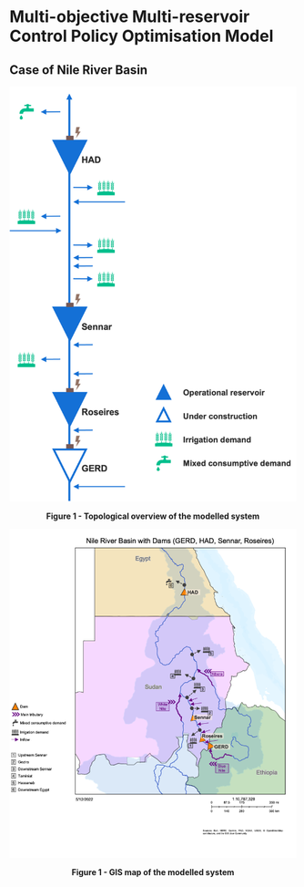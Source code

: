 # Multi-objective Multi-reservoir Control Policy Optimisation Model

## Case of Nile River Basin

<!-- This repository concerns the implementation of the evolutionary multi-objective direct policy search (EMODPS) framework on the hydrologic system of Zambezi River Basin. The model code was originally written in C++ by Jazmin Zatarain Salazar and ... within the scope of the [DAFNE project](https://cordis.europa.eu/project/id/690268). Adaptation of the source code to Python was done by Yasin Sari during his internship at the TPM AI Lab between August - December 2021. -->

<!-- The model includes 5 currently existent reservoirs in the Zambezi River Basin-- namely Itezhi-Itezhi, Kafue Gorge Upper, Kafue Gorge Lower, Kariba and Cahora Bassa (see Figure 1). Releases from these reservoirs are aimed to be optimised with respect to three objectives which are irrigation demand deficit, hydropower production and environmental flow deficit. -->

![image info](ReadmeImages/topological.png)
<figcaption align = "center"><b>Figure 1 - Topological overview of the modelled system</b></figcaption>

![image info](ReadmeImages/gis_map.png)
<figcaption align = "center"><b>Figure 1 - GIS map of the modelled system</b></figcaption>

<!-- Following the EMODPS methodology, release decisions are made by using a closed loop control policy that returns the decisions conditioned on dynamic inputs. Candidate control policies are initialised as highly parametrised general function approximators such as radial basis functions (RBF) and artificial neural networks (ANN). The aim of the optimisation module is to find the values for the parameters of the release policies for near pareto optimal solutions. Simulation module allows user to obtain the performance metrics and physical quantities of the system by running it with previously optimised policy functions. -->

<!-- ## Repository Structure

```
.
└── ZambeziSmashPython/
    ├── data
    ├── notebooks/
    │   ├── Optimization.ipynb                      # Notebook to run the multiobjective optimisation
    │   └── Simulation.ipynb                        # Notebook to run the simulation with a set of policy parameter values
    ├── objs/                                       # Folder where the objective values are printed after running simulation
    │   ├── best_env_simulated.objs
    │   ├── best_hydro_simulated.objs
    │   └── best_irr_simulated.objs
    ├── plots                                       # Folder that contains the graphs of various physical quantities throughout simulation runs
    ├── settings/
    │   └── excel_settings.xlsx                     # File through which user can set most simulation and optimisation setting parameters
    ├── src/
    │   ├── alternative_policy_structures.py        # Contains the class that allows user to specify desired policy function
    │   ├── catchment.py                            # Contains the definition of catchment class which is used to generate irrigation districts
    │   ├── lake.py                                 # Contains the definition of lake class which is used to generate different reservoirs
    │   ├── model_zambezi_OPT.py                    # Contains the model definition that includes initialisation and functions (adjusted for optimisation)
    │   ├── model_zambezi_SIM.py                    # Contains the model definition that includes initialisation and functions (adjusted for simulation)
    │   ├── smash.py                                # Contains the policy class that allows user to add as many functions as desired
    │   ├── utils.py                                # Contains functions that provide operational ease
    │   └── various_plots.py                        # Contains functions that are used to plot various graphs of resulting model quantities
    ├── storage_release                             # Folder where physical quantities calculated dynamically within the simulation are saved
    └── testDecisions/                              # Folder that contains already optimised vectors of policy parameters
        ├── decisions_best_env.txt
        ├── decisions_best_hydro.txt
        └── decisions_best_irr.txt
```

## New Features

The main addition to the C++ version of the framework is the novel script called `smash.py` (SMASH standing for Smart Direct Policy Search). This file contains the classes that provide the user with the functionality to create stylised policy functions. Type of a policy function can be either one of the built-in function approximators such as RBF and ANN or a type that is completely specified by the user with the given schema as guidance. The main benefit of the `Policy` class in this file is that it assembles the parameters of the policy functions that are used in various places of the model logic and only then communicates a vector of all parameters to the optimisation engine. -->